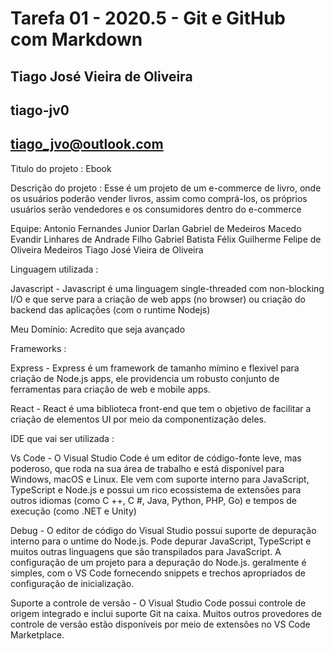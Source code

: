 # Tarefa 01 - 2020.5 - Git e GitHub com Markdown

##  Tiago José Vieira de Oliveira
##  tiago-jv0
##  tiago_jvo@outlook.com

Titulo do projeto : Ebook

Descrição do projeto : Esse é um projeto de um e-commerce de livro, onde os usuários poderão vender livros, assim como comprá-los, os próprios usuários serão vendedores e os consumidores dentro do e-commerce

Equipe: 
Antonio Fernandes Junior
Darlan Gabriel de Medeiros Macedo
Evandir Linhares de Andrade Filho
Gabriel Batista Félix
Guilherme Felipe de Oliveira Medeiros
Tiago José Vieira de Oliveira

Linguagem utilizada : 

Javascript - Javascript é uma linguagem single-threaded com non-blocking I/O e que serve para a criação de web apps (no browser) ou criação do backend das aplicações (com o runtime Nodejs) 

Meu Domínio: Acredito que seja avançado

Frameworks :

Express - Express é um framework de tamanho mímino e flexivel para criação de Node.js apps, ele providencia um robusto conjunto de ferramentas para criação  de web e mobile apps.

React - React é uma biblioteca front-end que tem o objetivo de facilitar a criação de elementos UI por meio da componentização deles.

IDE que vai ser utilizada :

Vs Code - O Visual Studio Code é um editor de código-fonte leve, mas poderoso, que roda na sua área de trabalho e está disponível para Windows, macOS e Linux. Ele vem com suporte interno para JavaScript, TypeScript e Node.js e possui um rico ecossistema de extensões para outros idiomas (como C ++, C #, Java, Python, PHP, Go) e tempos de execução (como .NET e Unity)

Debug - O editor de código do Visual Studio possui suporte de depuração interno para o untime do Node.js. Pode depurar JavaScript, TypeScript e muitos outras linguagens que são transpilados para JavaScript. A configuração de um projeto para a depuração do Node.js. geralmente é simples, com o VS Code fornecendo snippets e trechos apropriados de configuração de inicialização.

Suporte a controle de versão - O Visual Studio Code possui controle de origem integrado e inclui suporte Git na caixa. Muitos outros provedores de controle de versão estão disponíveis por meio de extensões no VS Code Marketplace.
